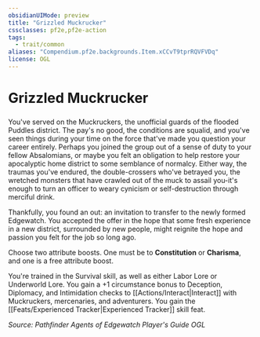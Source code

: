 ```yaml
---
obsidianUIMode: preview
title: "Grizzled Muckrucker"
cssclasses: pf2e,pf2e-action
tags:
  - trait/common
aliases: "Compendium.pf2e.backgrounds.Item.xCCvT9tprRQVFVDq"
license: OGL
---
```

# Grizzled Muckrucker

### 






You've served on the Muckruckers, the unofficial guards of the flooded Puddles district. The pay's no good, the conditions are squalid, and you've seen things during your time on the force that've made you question your career entirely. Perhaps you joined the group out of a sense of duty to your fellow Absalomians, or maybe you felt an obligation to help restore your apocalyptic home district to some semblance of normalcy. Either way, the traumas you've endured, the double-crossers who've betrayed you, the wretched monsters that have crawled out of the muck to assail you-it's enough to turn an officer to weary cynicism or self-destruction through merciful drink.

Thankfully, you found an out: an invitation to transfer to the newly formed Edgewatch. You accepted the offer in the hope that some fresh experience in a new district, surrounded by new people, might reignite the hope and passion you felt for the job so long ago.

Choose two attribute boosts. One must be to **Constitution** or **Charisma**, and one is a free attribute boost.

You're trained in the Survival skill, as well as either Labor Lore or Underworld Lore. You gain a +1 circumstance bonus to Deception, Diplomacy, and Intimidation checks to [[Actions/Interact|Interact]] with Muckruckers, mercenaries, and adventurers. You gain the [[Feats/Experienced Tracker|Experienced Tracker]] skill feat.

*Source: Pathfinder Agents of Edgewatch Player's Guide*
*OGL*